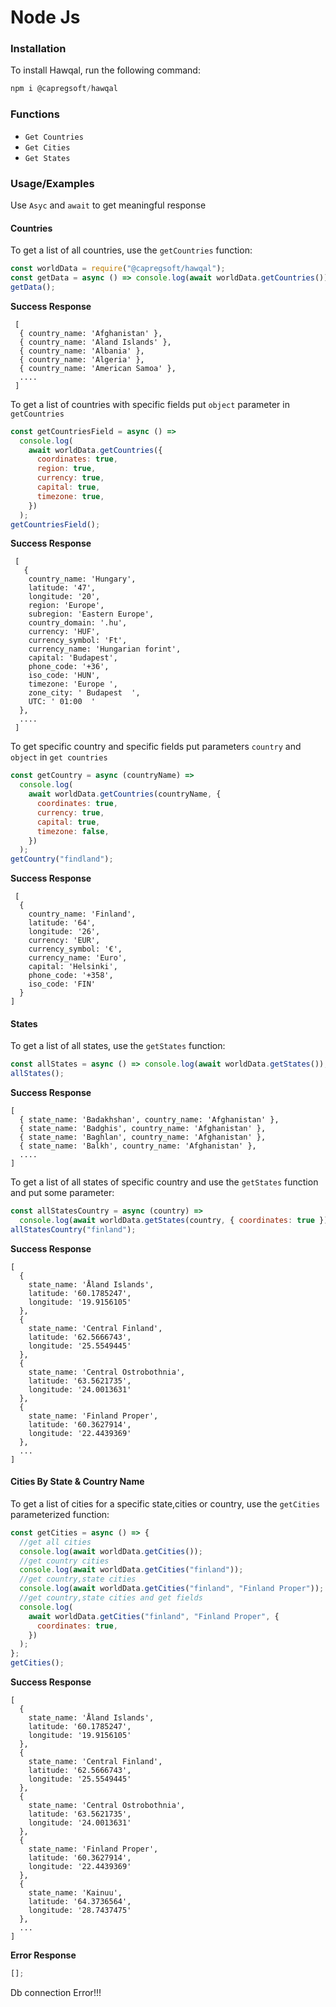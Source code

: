 # Node Js

### Installation

To install Hawqal, run the following command:

```js
npm i @capregsoft/hawqal
```

### Functions

- `Get Countries`
- `Get Cities`
- `Get States`

### Usage/Examples

Use `Asyc` and `await` to get meaningful response

#### Countries

To get a list of all countries, use the `getCountries` function:

```js
const worldData = require("@capregsoft/hawqal");
const getData = async () => console.log(await worldData.getCountries());
getData();
```

<span style="font-weight:bold;"> Success Response</span>

```
 [
  { country_name: 'Afghanistan' },
  { country_name: 'Aland Islands' },
  { country_name: 'Albania' },
  { country_name: 'Algeria' },
  { country_name: 'American Samoa' },
  ....
 ]
```

To get a list of countries with specific fields put `object` parameter in `getCountries`

```js
const getCountriesField = async () =>
  console.log(
    await worldData.getCountries({
      coordinates: true,
      region: true,
      currency: true,
      capital: true,
      timezone: true,
    })
  );
getCountriesField();
```

<span style="font-weight:bold;"> Success Response</span>

```
 [
   {
    country_name: 'Hungary',
    latitude: '47',
    longitude: '20',
    region: 'Europe',
    subregion: 'Eastern Europe',
    country_domain: '.hu',
    currency: 'HUF',
    currency_symbol: 'Ft',
    currency_name: 'Hungarian forint',
    capital: 'Budapest',
    phone_code: '+36',
    iso_code: 'HUN',
    timezone: 'Europe ',
    zone_city: ' Budapest  ',
    UTC: ' 01:00  '
  },
  ....
 ]
```

To get specific country and specific fields put parameters `country` and `object` in `get countries`

```js
const getCountry = async (countryName) =>
  console.log(
    await worldData.getCountries(countryName, {
      coordinates: true,
      currency: true,
      capital: true,
      timezone: false,
    })
  );
getCountry("findland");
```

<span style="font-weight:bold;"> Success Response</span>

```
 [
  {
    country_name: 'Finland',
    latitude: '64',
    longitude: '26',
    currency: 'EUR',
    currency_symbol: '€',
    currency_name: 'Euro',
    capital: 'Helsinki',
    phone_code: '+358',
    iso_code: 'FIN'
  }
]
```

#### States

To get a list of all states, use the `getStates` function:

```js
const allStates = async () => console.log(await worldData.getStates());
allStates();
```

<span style="font-weight:bold;"> Success Response</span>

```
[
  { state_name: 'Badakhshan', country_name: 'Afghanistan' },
  { state_name: 'Badghis', country_name: 'Afghanistan' },
  { state_name: 'Baghlan', country_name: 'Afghanistan' },
  { state_name: 'Balkh', country_name: 'Afghanistan' },
  ....
]
```

To get a list of all states of specific country and use the `getStates` function and put some parameter:

```js
const allStatesCountry = async (country) =>
  console.log(await worldData.getStates(country, { coordinates: true }));
allStatesCountry("finland");
```

<span style="font-weight:bold;"> Success Response</span>

```
[
  {
    state_name: 'Åland Islands',
    latitude: '60.1785247',
    longitude: '19.9156105'
  },
  {
    state_name: 'Central Finland',
    latitude: '62.5666743',
    longitude: '25.5549445'
  },
  {
    state_name: 'Central Ostrobothnia',
    latitude: '63.5621735',
    longitude: '24.0013631'
  },
  {
    state_name: 'Finland Proper',
    latitude: '60.3627914',
    longitude: '22.4439369'
  },
  ...
]
```

#### Cities By State & Country Name

To get a list of cities for a specific state,cities or country, use the `getCities` parameterized function:

```js
const getCities = async () => {
  //get all cities
  console.log(await worldData.getCities());
  //get country cities
  console.log(await worldData.getCities("finland"));
  //get country,state cities
  console.log(await worldData.getCities("finland", "Finland Proper"));
  //get country,state cities and get fields
  console.log(
    await worldData.getCities("finland", "Finland Proper", {
      coordinates: true,
    })
  );
};
getCities();
```

<span style="font-weight:bold;"> Success Response</span>

```
[
  {
    state_name: 'Åland Islands',
    latitude: '60.1785247',
    longitude: '19.9156105'
  },
  {
    state_name: 'Central Finland',
    latitude: '62.5666743',
    longitude: '25.5549445'
  },
  {
    state_name: 'Central Ostrobothnia',
    latitude: '63.5621735',
    longitude: '24.0013631'
  },
  {
    state_name: 'Finland Proper',
    latitude: '60.3627914',
    longitude: '22.4439369'
  },
  {
    state_name: 'Kainuu',
    latitude: '64.3736564',
    longitude: '28.7437475'
  },
  ...
]
```

<span style="font-weight:bold;"> Error Response</span>

```js
[];
```

Db connection Error!!!
